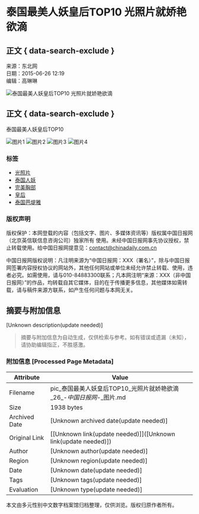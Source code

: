 # 泰国最美人妖皇后TOP10 光照片就娇艳欲滴

## 正文 { data-search-exclude }


来源：东北网  
日期：2015-06-26 12:19  
编辑：高琳琳  

![泰国最美人妖皇后TOP10 光照片就娇艳欲滴](../../img/attachement/jpg/site1/20150626/0023ae5d724f16f7181458.jpg)

## 正文 { data-search-exclude }

泰国最美人妖皇后TOP10

![图片1](../../tplimages/94013.files/u11.jpg) ![图片2](../../tplimages/94013.files/u22.jpg) ![图片3](../../tplimages/94013.files/u33.jpg) ![图片4](../../tplimages/94013.files/uq.jpg)

### 标签
- [光照片](http://search.chinadaily.com.cn/searchcn.jsp?searchText=%E5%85%89%E7%85%A7%E7%89%87)  
- [泰国人妖](http://search.chinadaily.com.cn/searchcn.jsp?searchText=%E6%B3%B0%E5%9B%BD%E4%BA%BA%E5%A6%96)  
- [完美胸部](http://search.chinadaily.com.cn/searchcn.jsp?searchText=%E5%AE%8C%E7%BE%8E%E8%83%B8%E9%83%A8)  
- [皇后](http://search.chinadaily.com.cn/searchcn.jsp?searchText=%E7%9A%87%E5%90%8E)  
- [泰国芭堤雅](http://search.chinadaily.com.cn/searchcn.jsp?searchText=%E6%B3%B0%E5%9B%BD%E8%8A%AD%E5%A0%A4%E9%9B%85)  

### 版权声明
版权保护：本网登载的内容（包括文字、图片、多媒体资讯等）版权属中国日报网（北京英信联信息咨询公司）独家所有 使用。未经中国日报网事先协议授权，禁止转载使用。给中国日报网提意见：contact@chinadaily.com.cn

中国日报网版权说明：凡注明来源为“中国日报网：XXX（署名）”，除与中国日报网签署内容授权协议的网站外，其他任何网站或单位未经允许禁止转载、使用，违者必究。如需使用，请与010-84883300联系；凡本网注明“来源：XXX（非中国日报网）”的作品，均转载自其它媒体，目的在于传播更多信息，其他媒体如需转载，请与稿件来源方联系，如产生任何问题与本网无关。
<!-- tcd_original_link https://pic.chinadaily.com.cn/2015-06/26/content_21111565_26.htm -->


## 摘要与附加信息

<!-- tcd_abstract -->
[Unknown description(update needed)]
<!-- tcd_abstract_end -->

> 摘要与附加信息为自动生成，仅供检索与参考。如有错误或遗漏（未知），请协助编辑指正，不胜感激。

### 附加信息 [Processed Page Metadata]

| Attribute       | Value                                  |
|-----------------|----------------------------------------|
| Filename        | pic_泰国最美人妖皇后TOP10_光照片就娇艳欲滴_26_-_中国日报网_-_图片.md                             |
| Size            | 1938 bytes                           |
| Archived Date   | [Unknown archived date(update needed)]                             |
| Original Link   | [[Unknown link(update needed)]]([Unknown link(update needed)])                       |
| Author          | [Unknown author(update needed)]                               |
| Region          | [Unknown region(update needed)]                               |
| Date            | [Unknown date(update needed)]                                 |
| Tags            | [Unknown tags(update needed)]                                 |
| Evaluation            | [Unknown type(update needed)]                                 |
<!-- tcd_table_end -->

本文由多元性别中文数字档案馆归档整理，仅供浏览。版权归原作者所有。
